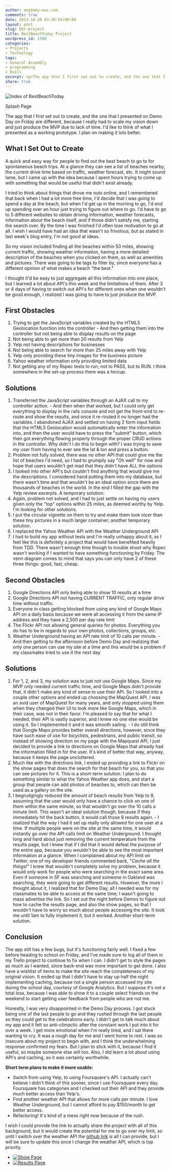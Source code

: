 ```yaml
---
author: amy@amy-mac.com
comments: true
date: 2013-10-28 03:30:55+00:00
layout: post
slug: bbt-project
title: BestBeachToday Project
wordpress_id: 1590
categories:
- Projects
- Technology
tags:
- General Assembly
- programming
- Rails
excerpt: <p>The app that I first set out to create, and the one that I presented on Demo Day on Friday are different, because I really had to scale my vision down and just produce the MVP due to lack of time. I'd like to think of what I presented as a working prototype. I plan on making it lots better.</p>
share: true
---
```


<div class="text-center">

  <img src="{{site.url}}/images/2013/Voila_Capture56-612x370.jpg" alt="Index of BestBeachToday">

  <p>Splash Page</p>

</div>

The app that I first set out to create, and the one that I presented on Demo Day on Friday are different, because I really had to scale my vision down and just produce the MVP due to lack of time. I'd like to think of what I presented as a working prototype. I plan on making it lots better.


## What I Set Out to Create


A quick and easy way for people to find out the best beach to go to for spontaneous beach trips. At a glance they can see a list of beaches nearby, the current drive time based on traffic, weather forecast, etc. It might sound lame, but I came up with the idea because I spent hours trying to come up with something that would be useful that didn't exist already.

I tried to think about things that drove me nuts online, and I remembered that back when I had a lot more free time, I'd decide that I was going to spend a day at the beach, but when I'd get up in the morning to go, I'd end up spending over an hour just trying to figure out where to go. I'd have to go to 5 different websites to obtain driving information, weather forecasts, information about the beach itself, and if those didn't satisfy me, starting the search over. By the time I was finished I'd often lose motivation to go at all. I wish I would have had an idea that wasn't so frivolous, but as stated in last week's blog entry, I'm not good at ideas.

So my vision included finding all the beaches within 50 miles, showing current traffic, showing weather information, having a more detailed description of the beaches when you clicked on them, as well as amenities and pictures. There was going to be tags to filter by, since everyone has a different opinion of what makes a beach "the best."

I thought it'd be easy to just aggregate all this information into one place, but I learned a lot about API's this week and the limitations of them. After 3 or 4 days of having to switch out API's for different ones when one wouldn't be good enough, I realized I was going to have to just produce the MVP.


## First Obstacles
	
  1. Trying to get the JavaScript variables created by the HTML5 Geolocation function into the controller
    - And then getting them into the controller but not being able to display results on the page
  2. Not being able to get more than 20 results from Yelp
  3. Yelp not having descriptions for businesses
  4. Not being able to search for more than 25 miles away with Yelp
  5. Yelp only providing these tiny images for the business picture
  6. Yahoo weather information only providing limited data
  7. Not getting any of my Rspec tests to run; not to PASS, but to RUN. I think somewhere in the set-up process there was a hiccup.


## Solutions
	
  1. Transferred the JavaScript variables through an AJAX call to my controller action.
    - And then when that worked, but I could only get everything to display in the rails console and not get the front-end to re-route and show the results, and once it re-routed it no longer had the variables. I abandoned AJAX and settled on having 2 form input fields that the HTML5 Geolocation would automatically enter the information into, and then the user would have to press the "submit" button, which then got everything flowing properly through the proper CRUD actions in the controller. Why didn't I do this to begin with? I was trying to save my user from having to ever see the lat & lon and press a button.
  2. Problem not fully solved, there was no other API that could give me the list of beaches I'd need, so I had to grumpily say "Oh well" for now and hope that users wouldn't get mad that they didn't have ALL the options
  3. I looked into other API's but couldn't find anything that would give me the descriptions. I considered hand putting them into my database, but there wasn't time and that wouldn't be an ideal option since there are thousands of beaches in the world. In the end I filled the gap with the Yelp review excerpts. A temporary solution.
  4. Again, problem not solved, and I had to just settle on having my users given only the "top" options within 25 miles, as deemed worthy by Yelp. I'm looking for other solutions.
  5. I put the circular vignette on them to try and make them look nicer than these tiny pictures in a much larger container; another temporary solution.
  6. I replaced the Yahoo Weather API with the Weather Underground API
  7. I had to build my app without tests and I'm really unhappy about it, as I feel like this is definitely a project that would have benefited heavily from TDD. There wasn't enough time though to trouble shoot why Rspec wasn't working if I wanted to have something functioning by Friday. The venn diagram comes to mind that says you can only have 2 of these three things: good, fast, cheap.

## Second Obstacles
	
  1. Google Directions API only being able to show 10 results at a time
  2. Google Directions API not having CURRENT TRAFFIC, only regular drive time without traffic.
  3. Everyone in class getting blocked from using any kind of Google Maps API on a daily basis because we were all accessing it from the same IP address and they have a 2,500 per day rate limit
  4. The Flickr API not allowing general queries for photos. Everything you do has to be in regards to your own photos, collections, groups, etc.
  5. Weather Underground having an API rate limit of 10 calls per minute.
    - And then getting to the afternoon before Demo Day and realizing that only one person can use my site at a time and this would be a problem if my classmates tried to use it the next day


## Solutions

	
  1. For 1, 2, and 3, my solution was to just not use Google Maps. Since my MVP only needed current traffic time, and Google Maps didn't provide that, it didn't make any kind of sense to use their API. So I looked into a couple other options and ended up choosing the MapQuest API. I was an avid user of MapQuest for many years, and only stopped using them when they changed their UI to look more like Google Maps, which in their case, was not in their favor. I'm pleased to say that for what I needed, their API is vastly superior, and I knew no one else would be using it. So I implemented it and it was smooth sailing.
    - I do still think that Google Maps provides better overall directions, however, since they have such ease of use for bicyclists, pedestrians, and public transit, so instead of showing direction on my page with the Mapquest API, I just decided to provide a link to directions on Google Maps that already had the information filled in for the user. It's kind of better that way, anyway, because it keeps the page uncluttered.
  2. Much like with the directions link, I ended up providing a link to Flickr on the show pages that does the search for that beach for you, so that you can see pictures for it. This is a short-term solution. I plan to do something similar to what the Yahoo Weather app does, and start a group that people can add photos of beaches to, which can then be used as a gallery on the site.
  3. I begrudgingly reduced the amount of beach results from Yelp to 9, assuming that the user would only have a chance to click on one of them within the same minute, so that wouldn't go over the 10 calls a minute limit. This wasn't an ideal solution though, because if they immediately hit the back button, it would call those 9 results again.
    - I realized that the way I had it set up really only allowed for one user at a time. If multiple people were on the site at the same time, it would instantly go over the API calls limit on Weather Underground. I thought long and hard about just removing the current temperature from the results page, but I knew that if I did that it would defeat the purpose of the entire app, because you wouldn't be able to see the most important information at a glance. When I complained about my API limit on Twitter, one of my developer friends commented back, "_Cache all the things!_" I knew that wouldn't completely solve my problem, because it would only work for people who were searching in the exact same area. Even if someone in SF was searching and someone in Oakland was searching, they were going to get different results. However, the more I thought about it, I realized that for Demo Day, all I needed was for my classmates to be able to access at the same time; I wasn't going to mass advertise the link. So I set out the night before Demos to figure out how to cache the results page, and also the show pages, so that I wouldn't have to worry so much about people accessing the site. It took me until 1am to fully implement it, but it worked. Another short-term solution.


## Conclusion

The app still has a few bugs, but it's functioning fairly well. I fixed a few before heading to school on Friday, and I've made sure to log all of them in my Trello project to continue to fix when I can. I didn't get to style the pages as much as I wanted, since back-end was more important to get done. I also have a wishlist of items to make the site reach the completeness of my original vision. It ended up that I didn't have to stay up half the night implementing caching, because not a single person accessed my site during the school day, courtesy of Google Analytics. But I suppose it's not a total loss, because I was able to show it to a couple select friends on the weekend to start getting user feedback from people who are not me.

Honestly, I was very disappointed in the Demo Day process. I got stuck being one of the last people to go and they rushed through the last people so they could get to the celebrations early. I didn't get to talk much about my app and it felt so anti-climactic after the constant work I put into it for over a week. I get more emotional when I'm really tired, and I sat there wanting to cry. It was a rough day for me and I went home to rest. I was so insecure about my project to begin with, and I think the underwhelming response confirmed my fears. But I plan to stick with it, because I find it useful, so maybe someone else will too. Also, I did learn a lot about using API's and caching, so it was certainly worthwhile.

**Short term plans to make it more usable:**
	
  * Switch from using Yelp, to using Foursquare's API. I actually can't believe I didn't think of this sooner, since I use Foursquare every day. Foursquare has categories and I checked out their API and they provide much better access than Yelp's.
  * Find another weather API that allows for more calls per minute. I love Weather Underground, but I cannot afford to pay $150/month to get better access.
  * Refactoring! It's kind of a mess right now because of the rush.


I wish I could provide the link to actually share the project with all of this background, but it would create the potential for me to go over my limit, so until I switch over the weather API the [github link](https://github.com/amy-mac/best_beach) is all I can provide, but I will be sure to update this once I change the weather API, which is top priority.


<ul class="small-block-grid-2">
  <li><a class="th" href="{{site.url}}/images/2013/Voila_Capture55.jpg">
  <img src="{{site.url}}/images/2013/Voila_Capture55.jpg" alt="Show Page">
</a></li>
  <li><a class="th" href="{{site.url}}/images/2013/Voila_Capture57.jpg">
  <img src="{{site.url}}/images/2013/Voila_Capture57.jpg" alt="Results Page">
</a></li>
</ul>